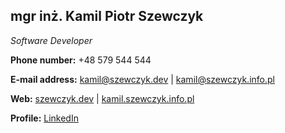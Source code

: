 mgr inż. **Kamil Piotr Szewczyk**
--------------
_Software Developer_

**Phone number:** +48 579 544 544

**E-mail address:** [kamil@szewczyk.dev](mailto:kamil@szewczyk.dev) | [kamil@szewczyk.info.pl](mailto:kamil@szewczyk.info.pl)

**Web:** [szewczyk.dev](https://szewczyk.dev) | [kamil.szewczyk.info.pl](https://kamil.szewczyk.info.pl)

**Profile:** [LinkedIn](https://www.linkedin.com/in/kamilszewczyk/)

